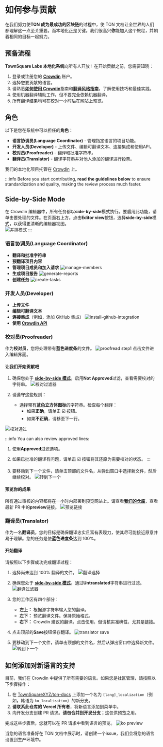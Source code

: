 # 如何参与贡献

在我们努力使**TON 成为最成功的区块链**的过程中，使 TON 文档让全世界的人们都理解这一点至关重要。而本地化正是关键，我们很高兴**你**能加入这个旅程，并朝着相同的目标一起努力。

## 预备流程

**TownSquare Labs 本地化系统**向所有人开放！在开始贡献之前，您需要知晓：

1. 登录或注册您的 [**Crowdin**](https://crowdin.com) 账户。
2. 选择您要贡献的语言。
3. 请熟悉[**如何使用 Crowdin**](/docs/how-to-contribute)指南和[**翻译风格指南**](/docs/translation-style-guide)，了解使用技巧和最佳实践。
4. 使用机器翻译辅助工作，但不要完全依赖机器翻译。
5. 所有翻译结果均可在校对一小时后在网站上预览。

## 角色

以下是您在系统中可以担任的**角色**：

- **语言协调员(Language Coordinator)** - 管理指定语言的项目功能。
- **开发人员(Developer)** - 上传文件、编辑可翻译文本、连接集成和使用API。
- **校对员(Proofreader)** - 翻译和批准字符串。
- **翻译员(Translator)** - 翻译字符串并对他人添加的翻译进行投票。

我们的本地化项目托管在 [Crowdin](https://crowdin.com/project/ton-docs) 上。

:::info
Before you start contributing, **read the guidelines below** to ensure standardization and quality, making the review process much faster.

## Side-by-Side Mode

在 Crowdin 编辑器中，所有任务都以**side-by-side**模式执行。要启用此功能，请单击要处理的文件。在页面右上方，点击**Editor view**按钮，选择**side-by-side**模式，以获得更清晰的编辑器视图。\
![并排模式](/img/localizationProgramGuideline/side-by-side.png)
:::

### 语言协调员(Language Coordinator)

- **翻译和批准字符串**
- **预翻译项目内容**
- **管理项目成员和加入请求**
  ![manage-members](/img/localizationProgramGuideline/manage-members.png)
- **生成项目报告**
  ![generate-reports](/img/localizationProgramGuideline/generate-reports.png)
- **创建任务**
  ![create-tasks](/img/localizationProgramGuideline/create-tasks.png)

### 开发人员(Developer)

- **上传文件**
- **编辑可翻译文本**
- **连接集成**（例如，添加 GitHub 集成）
  ![install-github-integration](/img/localizationProgramGuideline/howItWorked/install-github-integration.png)
- **使用 [Crowdin API](https://developer.crowdin.com/api/v2/)**

### 校对员(Proofreader)

作为**校对员**，您将处理带有**蓝色进度条**的文件。
![proofread step1](/img/localizationProgramGuideline/proofread-step1.png)
点击文件进入编辑界面。

#### 让我们开始贡献吧

1. 确保您处于 [**side-by-side 模式**](#side-by-side-mode)。启用**Not Approved**过滤，查看需要校对的字符串。
   ![校对过滤器](/img/localizationProgramGuideline/proofread-filter.png)

2. 请遵守这些规则：
   - 选择带有**蓝色立方体图标**的字符串。检查每个翻译：
     - 如果**正确**，请单击 ☑️ 按钮。
     - 如果**不正确**，请移至下一行。

![校对通过](/img/localizationProgramGuideline/proofread-approved.png)

:::info
You can also review approved lines:

1. 使用**Approved**过滤选项。

2. 如果已批准的翻译有问题，请单击 ☑️ 按钮将其还原为需要校对的状态。
   :::

3. 要移动到下一个文件，请单击顶部的文件名，从弹出窗口中选择新文件，然后继续校对。
   ![转到下一个](/img/localizationProgramGuideline/redirect-to-next.png)

#### 预览你的成果

所有通过审核的内容都将在一小时内部署到预览网站上。请查看[**我们的仓库**](https://github.com/TownSquareXYZ/ton-docs/pulls)，查看最新 PR 中的**preview**链接。
![预览链接](/img/localizationProgramGuideline/preview-link.png)

### 翻译员(Translator)

作为一名**翻译员**，您的目标是确保翻译忠实且富有表现力，使其尽可能接近原意并易于理解。您的任务是使**蓝色进度条**达到 100%。

#### 开始翻译

请按照以下步骤成功完成翻译过程：

1. 选择尚未达到 100% 翻译的文件。
   ![翻译选择](/img/localizationProgramGuideline/translator-select.png)

2. 确保您处于 [**side-by-side 模式**](#side-by-side-mode)。通过**Untranslated**字符串进行过滤。
   ![翻译过滤器](/img/localizationProgramGuideline/translator-filter.png)

3. 您的工作区有四个部分：
   - **左上：** 根据源字符串输入您的翻译。
   - **左下：** 预览翻译文件。保持原始格式。
   - **右下：** Crowdin 建议的翻译。点击使用，但请核实准确性，尤其是链接。

4. 点击顶部的**Save**按钮保存翻译。
   ![translator save](/img/localizationProgramGuideline/translator-save.png)

5. 要移动到下一个文件，请单击顶部的文件名，然后从弹出窗口中选择新文件。
   ![转到下一个](/img/localizationProgramGuideline/redirect-to-next.png)

## 如何添加对新语言的支持

目前，我们在 Crowdin 中提供了所有需要的语言。如果您是社区管理，请按照以下步骤操作：

1. 在 [TownSquareXYZ/ton-docs](https://github.com/TownSquareXYZ/ton-docs) 上添加一个名为 `[lang]_localization`（例如，韩语为 `ko_localization`）的新分支。
2. **请联系此仓库的 Vercel 所有者**，将新语言添加到菜单中。
3. 向开发分支创建 PR 请求。**请勿合并到开发分支**；这仅供预览之用。

完成这些步骤后，您就可以在 PR 请求中看到语言的预览。
![ko preview](/img/localizationProgramGuideline/ko_preview.png)

当您的语言准备好在 TON 文档中展示时，请创建一个issue，我们会将您的语言设置到生产环境中。
